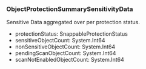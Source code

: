 ### ObjectProtectionSummarySensitivityData
Sensitive Data aggregated over per protection status.

- protectionStatus: SnappableProtectionStatus
- sensitiveObjectCount: System.Int64
- nonSensitiveObjectCount: System.Int64
- pendingScanObjectCount: System.Int64
- scanNotEnabledObjectCount: System.Int64

